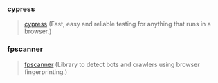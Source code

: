 ### cypress

> [cypress](https://github.com/cypress-io/cypress) (Fast, easy and reliable testing for anything that runs in a browser.)

### fpscanner

> [fpscanner](https://github.com/antoinevastel/fpscanner) (Library to detect bots and crawlers using browser fingerprinting.)
